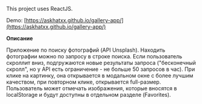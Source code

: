 This project uses ReactJS.

Demo: [https://askhatxx.github.io/gallery-app/](https://askhatxx.github.io/gallery-app/)

**Описание**

Приложение по поиску фотографий (API Unsplash). Находить фотографии можно по запросу в строке поиска. Если пользователь скроллит вниз, подгружаются новые результаты запроса ("бесконечный скролл", но у API есть ограничение - не больше 50 запросов в час). При клике на картинку, она открывается в модальном окне с более лучшим качеством, при повторном клике, открывается full-размер. Пользователь может отмечать изображения, которые вносятся в localStorage и будут доступны в отдельном разделе (Favorites).